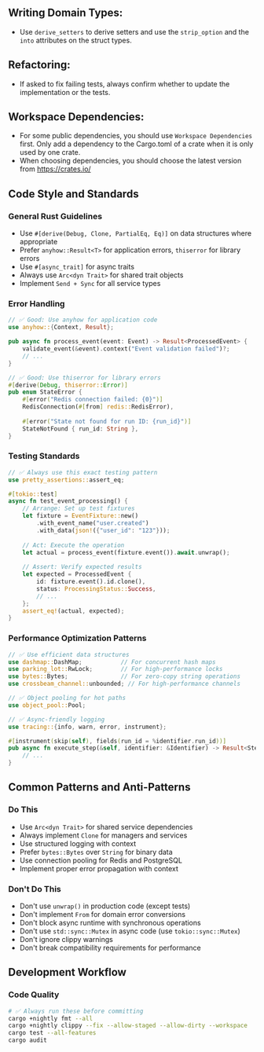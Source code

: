 ## Writing Domain Types:
- Use `derive_setters` to derive setters and use the `strip_option` and the `into` attributes on the struct types.

## Refactoring:
- If asked to fix failing tests, always confirm whether to update the implementation or the tests.

## Workspace Dependencies:
- For some public dependencies, you should use `Workspace Dependencies` first. Only add a dependency to the Cargo.toml of a crate when it is only used by one crate.
- When choosing dependencies, you should choose the latest version from https://crates.io/

## Code Style and Standards

### General Rust Guidelines
- Use `#[derive(Debug, Clone, PartialEq, Eq)]` on data structures where appropriate
- Prefer `anyhow::Result<T>` for application errors, `thiserror` for library errors
- Use `#[async_trait]` for async traits
- Always use `Arc<dyn Trait>` for shared trait objects
- Implement `Send + Sync` for all service types

### Error Handling
```rust
// ✅ Good: Use anyhow for application code
use anyhow::{Context, Result};

pub async fn process_event(event: Event) -> Result<ProcessedEvent> {
    validate_event(&event).context("Event validation failed")?;
    // ...
}

// ✅ Good: Use thiserror for library errors
#[derive(Debug, thiserror::Error)]
pub enum StateError {
    #[error("Redis connection failed: {0}")]
    RedisConnection(#[from] redis::RedisError),
    
    #[error("State not found for run ID: {run_id}")]
    StateNotFound { run_id: String },
}
```

### Testing Standards
```rust
// ✅ Always use this exact testing pattern
use pretty_assertions::assert_eq;

#[tokio::test]
async fn test_event_processing() {
    // Arrange: Set up test fixtures
    let fixture = EventFixture::new()
        .with_event_name("user.created")
        .with_data(json!({"user_id": "123"}));
    
    // Act: Execute the operation
    let actual = process_event(fixture.event()).await.unwrap();
    
    // Assert: Verify expected results
    let expected = ProcessedEvent {
        id: fixture.event().id.clone(),
        status: ProcessingStatus::Success,
        // ...
    };
    assert_eq!(actual, expected);
}
```

### Performance Optimization Patterns
```rust
// ✅ Use efficient data structures
use dashmap::DashMap;           // For concurrent hash maps
use parking_lot::RwLock;        // For high-performance locks
use bytes::Bytes;               // For zero-copy string operations
use crossbeam_channel::unbounded; // For high-performance channels

// ✅ Object pooling for hot paths
use object_pool::Pool;

// ✅ Async-friendly logging
use tracing::{info, warn, error, instrument};

#[instrument(skip(self), fields(run_id = %identifier.run_id))]
pub async fn execute_step(&self, identifier: &Identifier) -> Result<StepResult> {
    // ...
}
```

## Common Patterns and Anti-Patterns

### Do This
- Use `Arc<dyn Trait>` for shared service dependencies
- Always implement `Clone` for managers and services
- Use structured logging with context
- Prefer `bytes::Bytes` over `String` for binary data
- Use connection pooling for Redis and PostgreSQL
- Implement proper error propagation with context

### Don't Do This  
- Don't use `unwrap()` in production code (except tests)
- Don't implement `From` for domain error conversions
- Don't block async runtime with synchronous operations
- Don't use `std::sync::Mutex` in async code (use `tokio::sync::Mutex`)
- Don't ignore clippy warnings
- Don't break compatibility requirements for performance

## Development Workflow

### Code Quality
```bash
# ✅ Always run these before committing
cargo +nightly fmt --all
cargo +nightly clippy --fix --allow-staged --allow-dirty --workspace
cargo test --all-features  
cargo audit
```